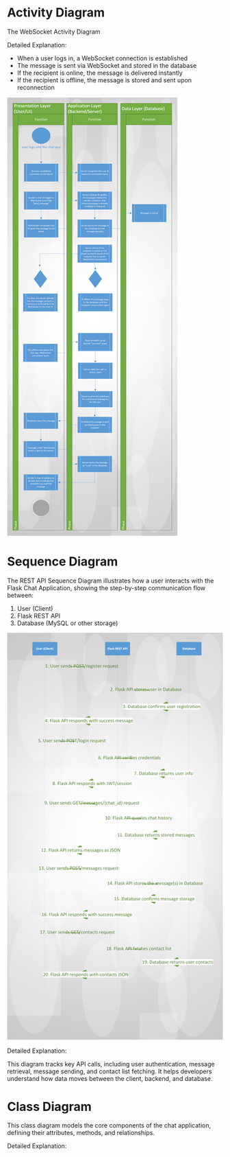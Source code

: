 <h1>Activity Diagram</h1>

The WebSocket Activity Diagram 


Detailed Explanation:
- When a user logs in, a WebSocket connection is established
- The message is sent via WebSocket and stored in the database
- If the recipient is online, the message is delivered instantly
- If the recipient is offline, the message is stored and sent upon reconnection

 
![Websocket Activity Diagram](Diagrams/activity_diagram.png)


<h1>Sequence Diagram</h1>

The REST API Sequence Diagram illustrates how a user interacts with the Flask Chat Application, showing the step-by-step communication flow between:
1. User (Client)
2. Flask REST API
3. Database (MySQL or other storage)

![REST API Sequence Diagram](Diagrams/sequence_diagram.png)


Detailed Explanation: 

This diagram tracks key API calls, including user authentication, message retrieval, message sending, and contact list fetching. It helps developers understand how data moves between the client, backend, and database.


<h1>Class Diagram</h1>

This class diagram models the core components of the chat application, defining their attributes, methods, and relationships.

Detailed Explanation: 
